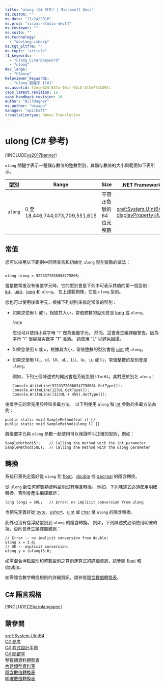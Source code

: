 ```yaml
---
title: "ulong (C# 參考) | Microsoft Docs"
ms.custom: ""
ms.date: "11/24/2016"
ms.prod: "visual-studio-dev14"
ms.reviewer: ""
ms.suite: ""
ms.technology: 
  - "devlang-csharp"
ms.tgt_pltfrm: ""
ms.topic: "article"
f1_keywords: 
  - "ulong_CSharpKeyword"
  - "ulong"
dev_langs: 
  - "CSharp"
helpviewer_keywords: 
  - "ulong 關鍵字 [C#]"
ms.assetid: f2ece624-837a-40cf-92c5-343e7f33397c
caps.latest.revision: 16
caps.handback.revision: 16
author: "BillWagner"
ms.author: "wiwagn"
manager: "wpickett"
translationtype: Human Translation
---
```

# ulong (C# 參考)
[!INCLUDE[vs2017banner](../../../csharp/includes/vs2017banner.md)]

`ulong` 關鍵字表示一種儲存數值的整數型別，其儲存數值的大小與範圍如下表所示。  
  
|型別|Range|Size|.NET Framework 型別|  
|--------|-----------|----------|-----------------------|  
|`ulong`|0 至 18,446,744,073,709,551,615|不帶正負號的 64 位元整數|<xref:System.UInt64?displayProperty=fullName>|  
  
## 常值  
 您可以採用以下範例中同時宣告和初始化 `ulong` 型別變數的做法：  
  
```  
  
ulong uLong = 9223372036854775808;  
```  
  
 當整數常值沒有後置字元時，它的型別會是下列中可表示其值的第一個型別：[int](../../../csharp/language-reference/keywords/int.md)、[uint](../../../csharp/language-reference/keywords/uint.md)、[long](../../../csharp/language-reference/keywords/long.md) 和 `ulong`。  在上述範例裡，它是 `ulong` 型別。  
  
 您也可以使用後置字元，根據下列規則來指定常值的型別：  
  
-   如果您使用 L 或 l，根據其大小，常值整數的型別會是 [long](../../../csharp/language-reference/keywords/long.md) 或 `ulong`。  
  
    > [!NOTE]
    >  您也可以使用小寫字母 "l" 做為後置字元。  然而，這會產生編譯器警告，因為字母 "l" 很容易與數字 "1" 混淆。 請使用 "L" 以避免困擾。  
  
-   如果您使用 `U` 或 `u`，根據其大小，常值整數的型別會是 [uint](../../../csharp/language-reference/keywords/uint.md) 或 `ulong`。  
  
-   如果您使用 UL、ul、Ul、uL、LU、lu、Lu 或 lU，常值整數的型別會是 `ulong`。  
  
     例如，下列三個陳述式的輸出會是系統型別 `UInt64`，其對應於別名 `ulong`：  
  
    ```  
    Console.WriteLine(9223372036854775808L.GetType());  
    Console.WriteLine(123UL.GetType());  
    Console.WriteLine((123UL + 456).GetType());  
    ```  
  
 後置字元的常見用於呼叫多載方法。  以下列使用 `ulong` 和 [int](../../../csharp/language-reference/keywords/int.md) 參數的多載方法為例：  
  
```  
public static void SampleMethod(int i) {}  
public static void SampleMethod(ulong l) {}  
```  
  
 將後置字元與 `ulong` 參數一起使用可以保證呼叫正確的型別，例如：  
  
```  
SampleMethod(5);    // Calling the method with the int parameter  
SampleMethod(5UL);  // Calling the method with the ulong parameter  
```  
  
## 轉換  
 系統已預先定義好從 `ulong` 到 [float](../../../csharp/language-reference/keywords/float.md)、[double](../../../csharp/language-reference/keywords/double.md) 或 [decimal](../../../csharp/language-reference/keywords/decimal.md) 的隱含轉換。  
  
 從 `ulong` 到任何整數類資料型別沒有隱含轉換。  例如，下列陳述式必須使用明確轉換，否則會產生編譯錯誤：  
  
```  
long long1 = 8UL;   // Error: no implicit conversion from ulong  
```  
  
 也預先定義好從 [byte](../../../csharp/language-reference/keywords/byte.md)、[ushort](../../../csharp/language-reference/keywords/ushort.md)、[uint](../../../csharp/language-reference/keywords/uint.md) 或 [char](../../../csharp/language-reference/keywords/char.md) 至 `ulong` 的隱含轉換。  
  
 此外也沒有從浮點型別到 `ulong` 的隱含轉換。  例如，下列陳述式必須使用明確轉換，否則會產生編譯器錯誤：  
  
```  
// Error -- no implicit conversion from double:  
ulong x = 3.0;  
// OK -- explicit conversion:  
ulong y = (ulong)3.0;    
```  
  
 如需混合浮點型別和整數型別之算術運算式的詳細資訊，請參閱 [float](../../../csharp/language-reference/keywords/float.md) 和 [double](../../../csharp/language-reference/keywords/double.md)。  
  
 如需隱含數字轉換規則的詳細資訊，請參閱[隱含數值轉換表](../../../csharp/language-reference/keywords/implicit-numeric-conversions-table.md)。  
  
## C\# 語言規格  
 [!INCLUDE[CSharplangspec](../../../csharp/language-reference/keywords/includes/csharplangspec_md.md)]  
  
## 請參閱  
 <xref:System.UInt64>   
 [C\# 參考](../../../csharp/language-reference/index.md)   
 [C\# 程式設計手冊](../../../csharp/programming-guide/index.md)   
 [C\# 關鍵字](../../../csharp/language-reference/keywords/index.md)   
 [整數類資料類型表](../../../csharp/language-reference/keywords/integral-types-table.md)   
 [內建類型資料表](../../../csharp/language-reference/keywords/built-in-types-table.md)   
 [隱含數值轉換表](../../../csharp/language-reference/keywords/implicit-numeric-conversions-table.md)   
 [明確數值轉換表](../../../csharp/language-reference/keywords/explicit-numeric-conversions-table.md)